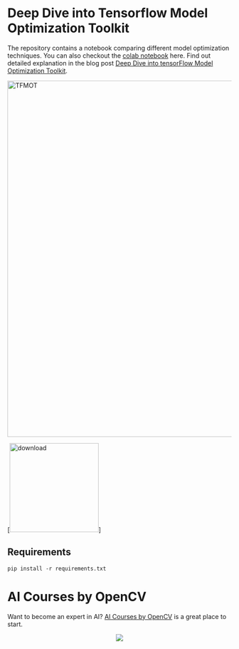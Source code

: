 # Deep Dive into Tensorflow Model Optimization Toolkit

The repository contains a notebook comparing different model optimization techniques. You can also checkout the [colab notebook](https://colab.research.google.com/github/spmallick/learnopencv/blob/master/A-Deep-Dive-into-Tensorflow-Model-Optimization/TensorFlow_Model_Optimization_Deeper_Dive_into_Model_Optimization.ipynb) here. Find out detailed explanation in the blog post [Deep Dive into tensorFlow Model Optimization Toolkit](https://learnopencv.com/deep-dive-into-tensorflow-model-optimization-toolkit/).

<img src="https://learnopencv.com/wp-content/uploads/2022/05/TFMOT-feature-image.jpg" alt="TFMOT" width="800">

[<img src="https://learnopencv.com/wp-content/uploads/2022/07/download-button-e1657285155454.png" alt="download" width="200">]

## Requirements

```
pip install -r requirements.txt
```

# AI Courses by OpenCV

Want to become an expert in AI? [AI Courses by OpenCV](https://opencv.org/courses/) is a great place to start.


<p align="center"> 
<img src="https://www.learnopencv.com/wp-content/uploads/2020/04/AI-Courses-By-OpenCV-Github.png">
</p>
</a>